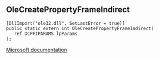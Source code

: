## OleCreatePropertyFrameIndirect

```
[DllImport("ole32.dll", SetLastError = true)]
public static extern int OleCreatePropertyFrameIndirect(
   ref OCPFIPARAMS lpParams
);
```

[Microsoft documentation](TODO)
